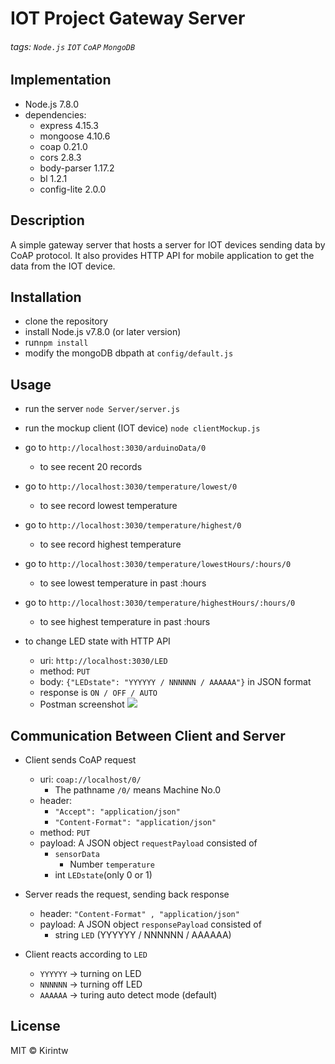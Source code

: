 # IOT Project Gateway Server
###### tags: `Node.js` `IOT` `CoAP` `MongoDB`

## Implementation
- Node.js 7.8.0
- dependencies:
    - express 4.15.3
    - mongoose 4.10.6
    - coap 0.21.0
    - cors 2.8.3
    - body-parser 1.17.2
    - bl 1.2.1
    - config-lite 2.0.0

## Description
A simple gateway server that hosts a server for IOT devices sending data by CoAP protocol.
It also provides HTTP API for mobile application to get the data from the IOT device.

## Installation
- clone the repository
- install Node.js v7.8.0 (or later version)
- run`npm install`
- modify the mongoDB dbpath at `config/default.js`

## Usage
- run the server `node Server/server.js`
- run the mockup client (IOT device) `node clientMockup.js`
- go to `http://localhost:3030/arduinoData/0`
    - to see recent 20 records
- go to `http://localhost:3030/temperature/lowest/0`
    - to see record lowest temperature
- go to `http://localhost:3030/temperature/highest/0`
    - to see record highest temperature
- go to `http://localhost:3030/temperature/lowestHours/:hours/0`
    - to see lowest temperature in past :hours
- go to `http://localhost:3030/temperature/highestHours/:hours/0`
    - to see highest temperature in past :hours

- to change LED state with HTTP API
    - uri: `http://localhost:3030/LED`
    - method: `PUT`
    - body: `{"LEDstate": "YYYYYY / NNNNNN / AAAAAA"}` in JSON format
    - response is `ON / OFF / AUTO`
    - Postman screenshot ![](http://i.imgur.com/iup53YU.png)

## Communication Between Client and Server
- Client sends CoAP request
    - uri: `coap://localhost/0/`
        - The pathname `/0/` means Machine No.0
    - header:
        - `"Accept": "application/json"`
        - `"Content-Format": "application/json"`
    - method: `PUT`
    - payload: A JSON object `requestPayload` consisted of
        - `sensorData`
            - Number `temperature`
        - int `LEDstate`(only 0 or 1)

- Server reads the request, sending back response
    - header: `"Content-Format" , "application/json"`
    - payload: A JSON object `responsePayload` consisted of
        - string `LED` (YYYYYY / NNNNNN / AAAAAA)

- Client reacts according to `LED`
    - `YYYYYY` -> turning on LED
    - `NNNNNN` -> turning off LED
    - `AAAAAA` -> turing auto detect mode (default)

## License
MIT © Kirintw
